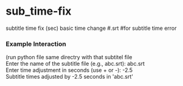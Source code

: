 # sub_time-fix
subtitle time fix (sec)
basic time change #.srt
#for subtitle time error <br>
<h3>Example Interaction</h3>(run python file same directry with that subtitel file <br>
Enter the name of the subtitle file (e.g., abc.srt): abc.srt<br>
Enter time adjustment in seconds (use + or -): -2.5<br>
Subtitle times adjusted by -2.5 seconds in 'abc.srt'<br>
